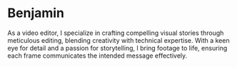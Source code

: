 # Benjamin
As a video editor, I specialize in crafting compelling visual stories through meticulous editing, blending creativity with technical expertise. With a keen eye for detail and a passion for storytelling, I bring footage to life, ensuring each frame communicates the intended message effectively.
